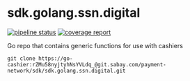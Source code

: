 # sdk.golang.ssn.digital

[![pipeline status](https://git.sabay.com/payment-network/sdk/sdk.golang.ssn.digital/badges/master/pipeline.svg)](https://git.sabay.com/payment-network/sdk/sdk.golang.ssn.digital/commits/master)
[![coverage report](https://git.sabay.com/payment-network/sdk/sdk.golang.ssn.digital/badges/master/coverage.svg)](https://git.sabay.com/payment-network/sdk/sdk.golang.ssn.digital/commits/master)

Go repo that contains generic functions for use with cashiers

`git clone https://go-cashier:rZMu58nyjtyhNsYVLdq_@git.sabay.com/payment-network/sdk/sdk.golang.ssn.digital.git`